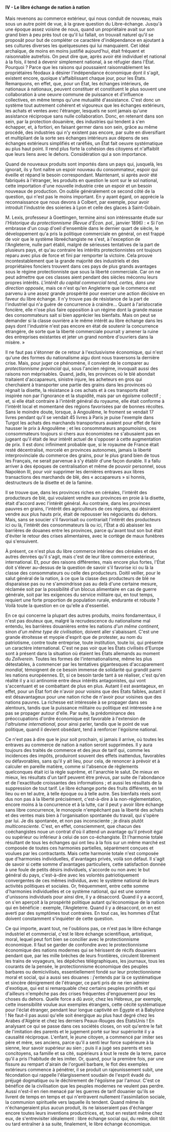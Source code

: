 #### IV - Le libre échange de nation à nation

Mais revenons au commerce extérieur, qui nous conduit de nouveau, mais sous un autre point de vue, à la grave question du Libre-échange. Jusqu'à une époque assez voisine de nous, quand un propriétaire avait sur son grand bien à peu près tout ce qu'il lui fallait, on trouvait naturel qu'il se proposât pour but de compléter ce caractère d'indépendance en ajoutant à ses cultures diverses les quelquesunes qui lui manquaient. Cet idéal archaïque, de moins en moins justifié aujourd'hui, était fréquent et raisonnable autrefois. On peut dire que, après avoir été individuel et national à la fois, il tend à devenir simplement national, à se réfugier dans l'État. Pourquoi ? Parce que les raisons qui poussaient raisonnablement les propriétaires féodaux à désirer l'indépendance économique dont il s'agit, existent encore, quoique s'affaiblissant chaque jour, pour les États. Remarquons, en effet, que, pour un État, les échanges intérieurs, de nationaux à nationaux, peuvent constituer et constituent le plus souvent une collaboration à une oeuvre commune de puissance et d'influence collectives, en même temps qu'une mutualité d'assistance. C'est donc un système tout autrement cohérent et vigoureux que les échanges extérieurs, les achats et ventes avec l'étranger, lesquels ne sont jamais qu'une assistance réciproque sans nulle collaboration. Donc, en retenant dans son sein, par la protection douanière, des industries qui tendent à s'en échapper, et, à fortiori, en faisant germer dans son sein, grâce au même procédé, des industries qui n'y existent pas encore, par suite en diversifiant et multipliant de la sorte ses échanges intérieurs aux dépens de ses échanges extérieurs simplifiés et raréfiés, un État fait oeuvre systématique au plus haut point. Il rend plus forte la cohésion des citoyens et n'affaiblit que leurs liens avec le dehors. Considération qui a son importance.

Quand de nouveaux produits sont importés dans un pays qui, jusquelà, les ignorait, ils y font naître un espoir nouveau du consommateur, espoir qui éveille et répand le besoin correspondant. Maintenant, si après avoir été fabriqués à l'étranger, les produits en question le sont sur le sol national, cette importation d'une nouvelle industrie crée un espoir et un besoin nouveaux de production. On oublie généralement ce second côté de la question, qui n'est pas le moins important. En y ayant égard, on apprécie la reconnaissance que nous devons à Colbert, par exemple, pour avoir introduit l'industrie des soieries à Lyon et celle des glaces à Saint-Gobain.

M. Lexis, professeur à Goettingen, termine ainsi son intéressante étude sur _l'Historique du protectionnisme (Revue d'Écon. pol.,_ janvier 1896) : « Si l'on embrasse d'un coup d'oeil d'ensemble dans le dernier quart de siècle, le développement qu'a pris la politique commerciale en général, on est frappé de voir que le système libreéchangiste ne s'est, à l'exception de l'Angleterre, nulle part établi, malgré de sérieuses tentatives de la part de plusieurs pays, et qu'au contraire les intérêts protectionnistes ont toujours reparu avec plus de force et fini par remporter la victoire. Cela prouve incontestablement que la grande majorité des industriels et des propriétaires fonciers trouvent dans ces pays de plus grands avantages sous le régime protectionniste que sous la liberté commerciale. Car on ne peut admettre que ces classes aient pendant des siècles méconnu leurs propres intérêts. _L'intérêt du capital commercial tend, certes, dans une direction opposée,_ mais ce n'est qu'en Angleterre que le commerce est parvenu à une assez grande prospérité pour exercer une action décisive en faveur du libre échange. Il n'y trouve pas de résistance de la part de l'industriel qui n'a guère de concurrence à craindre… Quant à l'aristocratie foncière, elle n'ose plus faire opposition à un régime dont la grande masse des consommateurs sait si bien apprécier les bienfaits. Mais on peut se demander si la classe ouvrière a le même intérêt au libre échange dans les pays dont l'industrie n'est pas encore en état de soutenir la concurrence étrangère, de sorte que la liberté commerciale pourrait y amener la ruine des entreprises existantes et jeter un grand nombre d'ouvriers dans la misère. »

Il ne faut pas s'étonner de ce retour à l'exclusivisme économique, qui n'est qu'une des formes du nationalisme aigu dont nous traversons la dernière crise. Mais, pour juger ce phénomène, il convient de le comparer au _protectionnisme provincial_ qui, sous l'ancien régime, invoquait aussi des raisons non méprisables. Quand, jadis, les provinces où le blé abondait traitaient d'accapareurs, sinistre injure, les acheteurs en gros qui cherchaient à transporter une partie des grains dans les provinces où régnait la disette, la résistance à ces achats et à ces transports était inspirée non par l'ignorance et la stupidité, mais par un égoïsme collectif ; et, si elle était contraire à l'intérêt général du royaume, elle était conforme à l'intérêt local et momentané des régions favorisées par de bonnes récoltes. Sans le moindre doute, lorsque, à Angoulême, le froment se vendait 17 livres pendant qu'il se vendait 45 livres à Paris je puise l'exemple dans Turgot les achats des marchands transporteurs avaient pour effet de faire hausser le prix à Angoulême ; et les consommateurs angoumoisins, ces consommateurs toujours si chers aux économistes ne s'abusaient pas en jugeant qu'il était de leur intérêt actuel de s'opposer à cette augmentation de prix. Il est donc infiniment probable que, si le royaume de France était resté décentralisé, morcelé en provinces autonomes, jamais la liberté interprovinciale du commerce des grains, pour le plus grand bien de tous les Français, ne serait parvenue à s'y établir d'une façon durable. Il a fallu arriver à des époques de centralisation et même de pouvoir personnel, sous Napoléon III, pour voir supprimer les dernières entraves aux libres transactions des marchands de blé, des « accapareurs » si honnis, destructeurs de la disette et de la famine.

Il se trouve que, dans les provinces riches en céréales, l'intérêt des producteurs de blé, qui voulaient vendre aux provinces en proie à la disette, était d'accord avec l'intérêt général. Au contraire, dans les provinces pauvres en grains, l'intérêt des agriculteurs de ces régions, qui désiraient vendre aux plus hauts prix, était de repousser les négociants du dehors. Mais, sans se soucier s'il favorisait ou contrariait l'intérêt des producteurs ici ou là, l'intérêt des consommateurs là ou ici, l'État a dû abaisser les barrières de douanes entre les provinces, parce qu'avant tout son but était d'éviter le retour des crises alimentaires, avec le cortège de maux funèbres qui s'ensuivent.

À présent, ce n'est plus du libre commerce intérieur des céréales et des autres denrées qu'il s'agit, mais c'est de leur libre commerce extérieur, international. Et, pour des raisons différentes, mais encore plus fortes, l'État doit s'élever au-dessus de la question de savoir s'il favorise ici ou là la classe des consommateurs ou celle des producteurs. Doitil veiller, pour le salut général de la nation, à ce que la classe des producteurs de blé ne disparaisse pas ou ne s'amoindrisse pas au delà d'une certaine mesure, réclamée soit par la possibilité d'un blocus alimentaire en cas de guerre générale, soit par les exigences du service militaire qui, en tout temps, requiert une forte proportion de population rurale, endurante et robuste ? Voilà toute la question en ce qu'elle a d'essentiel.

En ce qui concerne la plupart des autres produits, moins fondamentaux, il n'est pas douteux que, malgré la recrudescence du nationalisme mal entendu, les barrières douanières entre les nations _d'un même continent,_ sinon _d'un même type de civilisation,_ doivent aller s'abaissant. C'est une grande étroitesse et myopie d'esprit que de protester, au nom du patriotisme, contre toute entreprise, toute institution, toute loi, qui présente un caractère international. C'est ne pas voir que les États civilisés d'Europe sont à présent dans la situation où étaient les États allemands au moment du _Zollverein._ Toutes les formes de l'internationalisme, même les plus détestables, à commencer par les tentatives gigantesques d'accaparement _mondial,_ témoignent de ce besoin immense de solidarité qui grandit parmi les nations européennes. Et, si ce besoin tarde tant à se réaliser, c'est qu'en réalité il y a ici antinomie entre deux intérêts antagonistes, qui vont s'accentuant et se combattant de plus en plus. Autant il est avantageux, en effet, pour un État fort de n'avoir pour voisins que des États faibles, autant il est désavantageux pour une nation riche de n'avoir pour voisines que des nations pauvres. La richesse est intéressée à se propager dans ses alentours, tandis que la puissance militaire ou politique est intéressée à ne pas se propager autour d'elle. Par suite, la prédominance des préoccupations d'ordre économique est favorable à l'extension de _l'altruisme international,_ pour ainsi parler, tandis que le point de vue politique, quand il devient obsédant, tend à renforcer l'égoïsme national.

Ce n'est pas à dire que le jour soit prochain, si jamais il arrive, où toutes les entraves au commerce de nation à nation seront supprimées. Il y aura toujours des traités de commerce et des jeux de tarif qui, comme les incidences des impôts, produiront souvent des effets inattendus, favorables ou défavorables, sans qu'il y ait lieu, pour cela, de renoncer à prévoir et à calculer en pareille matière, comme si l'absence de règlements quelconques était ici la règle suprême, et l'anarchie le salut. De mieux en mieux, les résultats d'un tarif peuvent être prévus, par suite de l'abondance et de l'exactitude croissantes des informations ; et aussi les résultats de la suppression de tout tarif. Le libre échange porte des fruits différents, en tel lieu ou en tel autre, à telle époque ou à telle autre. Ses bienfaits réels sont dus non pas à la liberté précisément, c'est-à-dire à la non-réglementation, encore moins à la concurrence et à la lutte, car il peut y avoir libre échange sans libre concurrence, le monopole n'empêchant pas la liberté des achats et des ventes mais bien à l'organisation spontanée du travail, qui s'opère par lui. Je dis spontanée, et non pas inconsciente ; je dirais plutôt _multiconsciente._ C'est, en effet, consciemment, que chacun des coéchangistes noue un contrat d'où il attend un avantage qu'il prévoit égal ou supérieur ou inférieur à celui de son co-échangiste. Et l'harmonie totale résultant de tous les échanges qui ont lieu à la fois sur un même marché est composée de toutes ces harmonies partielles, séparément conçues et voulues par les contractants. Mais cette harmonie totale n'est composée que d'harmonies individuelles, d'avantages privés, voilà son défaut. Il s'agit de savoir si cette somme d'avantages particuliers, cette satisfaction donnée à une foule de petits désirs individuels, s'accorde ou non avec le but général du pays, c'est-à-dire avec les volontés patriotiquement convergentes de ces mêmes individus, avec le système national de leurs activités politiques et sociales. Or, fréquemment, entre cette somme d'harmonies individuelles et ce système national, qui est une somme d'unissons individuels pour ainsi dire, il y a désaccord. Quand il y a accord, on s'en aperçoit à la prospérité politique autant qu'économique de la nation qui en bénéficie : exemple, l'Angleterre. Quand il y a désaccord, on en est averti par des symptômes tout contraires. En tout cas, les hommes d'État doivent constamment s'inquiéter de cette question.

Ce qui importe, avant tout, ne l'oublions pas, ce n'est pas le libre échange industriel et commercial, c'est le libre échange scientifique, artistique, moral, lequel peut fort bien se concilier avec le protectionnisme économique. Il faut se garder de confondre avec le protectionnisme économique des nations modernes qui se hérissent de récifs douaniers pendant que, par les mille brèches de leurs frontières, circulent librement les trains de voyageurs, les dépêches télégraphiques, les journaux, tous les courants de la pensée, le protectionnisme économique des peuples barbares ou demicivilisés, essentiellement fondé sur leur protectionnisme moral et social, qui a aussi ses douanes : j'entends par là ce systématique et sincère dénigrement de l'étranger, ce parti pris de ne rien admirer d'exotique, qui est si remarquable chez certains peuples primitifs et qui d'ailleurs n'empêche pas des crises fréquentes d'engouement pour les choses du dehors. Quelle force a dû avoir, chez les Hébreux, par exemple, cette insensibilité voulue aux exemples étrangers, cette cécité systématique pour l'éclat étranger, pendant leur longue captivité en Égypte et à Babylone ! Ne faut-il pas aussi qu'elle soit énergique au plus haut degré chez les Arabes d'Algérie et chez les derniers Peaux-Rouges des ÉtatsUnis ! En analysant ce qui se passe dans ces sociétés closes, on voit qu'entre le fait de l'imitation des parents et le jugement porté sur leur supériorité il y a causalité réciproque. L'enfant, le jeune citoyen, a commencé par imiter ses père et mère, ses anciens, parce qu'il a senti leur force supérieure à la sienne, leur savoir supérieur au sien ; puis il a jugé ses parents et ses concitoyens, sa famille et sa cité, supérieurs à tout le reste de la terre, parce qu'il a pris l'habitude de les imiter. Or, quand, pour la première fois, par une fissure au rempart d'airain de l'orgueil barbare, le flot des exemples extérieurs commence à pénétrer, il se produit un rajeunissement subit, une fécondation qui rappelle l'élargissement soudain de l'esprit évadé du préjugé dogmatique ou le déchirement de l'égoïsme par l'amour. C'est ce bénéfice de la civilisation que les peuples modernes ne veulent pas perdre. Aussi n'est-il en rien menacé par les guerres de tarif douanier qu'ils se livrent de temps en temps et qui n'entravent nullement l'assimilation sociale, la communion spirituelle vers laquelle ils tendent. Quand même ils n'échangeraient plus aucun produit, ils ne laisseraient pas d'échanger encore toutes leurs inventions productrices, et, tout en restant même chez eux, de s'entrevisiter idéalement : libre échange social qui, du reste, doit tôt ou tard entraîner à sa suite, finalement, le libre échange économique.
